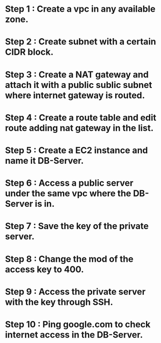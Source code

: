 # Step 1 : Create a vpc in any available zone. <br/>
# Step 2 : Create subnet with a certain CIDR block. <br/>
# Step 3 : Create a NAT gateway and attach it with a public sublic subnet where internet gateway is routed.<br/>
# Step 4 : Create a route table and edit route adding nat gateway in the list. <br/>
# Step 5 : Create a EC2 instance and name it DB-Server. <br/> 
# Step 6 : Access a public server under the same vpc where the DB-Server is in. <br/>
# Step 7 : Save the key of the private server. <br/>
# Step 8 : Change the mod of the access key to 400. <br/>
# Step 9 : Access the private server with the key through SSH. <br/>
# Step 10 : Ping google.com to check internet access in the DB-Server. <br/>
